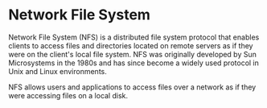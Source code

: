 # Network File System

Network File System (NFS) is a distributed file system protocol that enables clients to access files and 
directories located on remote servers as if they were on the client's local file system. 
NFS was originally developed by Sun Microsystems in the 1980s and has since become a widely used protocol in Unix and Linux environments.

NFS allows users and applications to access files over a network as if they were accessing files on a local disk.
